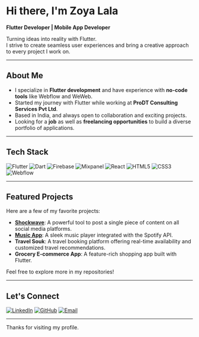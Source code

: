# Hi there, I'm Zoya Lala  

**Flutter Developer | Mobile App Developer**  

Turning ideas into reality with Flutter.  
I strive to create seamless user experiences and bring a creative approach to every project I work on.  

---

## About Me  

- I specialize in **Flutter development** and have experience with **no-code tools** like Webflow and WeWeb.  
- Started my journey with Flutter while working at **ProDT Consulting Services Pvt Ltd**.  
- Based in India, and always open to collaboration and exciting projects.  
- Looking for a **job** as well as **freelancing opportunities** to build a diverse portfolio of applications.  

---

## Tech Stack  

![Flutter](https://img.shields.io/badge/Flutter-02569B?style=for-the-badge&logo=flutter&logoColor=white)
![Dart](https://img.shields.io/badge/Dart-0175C2?style=for-the-badge&logo=dart&logoColor=white)
![Firebase](https://img.shields.io/badge/Firebase-FFCA28?style=for-the-badge&logo=firebase&logoColor=black)
![Mixpanel](https://img.shields.io/badge/Mixpanel-8816BF?style=for-the-badge&logo=mixpanel&logoColor=white)
![React](https://img.shields.io/badge/React-61DAFB?style=for-the-badge&logo=react&logoColor=black)
![HTML5](https://img.shields.io/badge/HTML5-E34F26?style=for-the-badge&logo=html5&logoColor=white)
![CSS3](https://img.shields.io/badge/CSS3-1572B6?style=for-the-badge&logo=css3&logoColor=white)
![Webflow](https://img.shields.io/badge/Webflow-4353FF?style=for-the-badge&logo=webflow&logoColor=white)

---

## Featured Projects  

Here are a few of my favorite projects:  

- **[Shockwave](#)**: A powerful tool to post a single piece of content on all social media platforms.  
- **[Music App](https://github.com/zoya-lala/Music-App)**: A sleek music player integrated with the Spotify API.  
- **Travel Souk**: A travel booking platform offering real-time availability and customized travel recommendations.  
- **Grocery E-commerce App**: A feature-rich shopping app built with Flutter.  

Feel free to explore more in my repositories!  

---

## Let's Connect  

[![LinkedIn](https://img.shields.io/badge/LogMeIn-0077B5?style=for-the-badge&logo=linkedin&logoColor=white)](https://linkedin.com/in/zoya-lala)
[![GitHub](https://img.shields.io/badge/GitHub-181717?style=for-the-badge&logo=github&logoColor=white)](https://github.com/zoya-lala)
[![Email](https://img.shields.io/badge/Email-D14836?style=for-the-badge&logo=gmail&logoColor=white)](mailto:zoya.lala45@gmail.com)  

---

Thanks for visiting my profile.  
